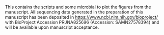This contains the scripts and some microbial to plot the figures from the manuscript. All sequencing data generated in the preparation of this manuscript has been deposited in https://www.ncbi.nlm.nih.gov/bioproject/ with BioProject Accession PRJNA825696 (Accession: SAMN27578394) and will be available upon manuscript acceptance. 
